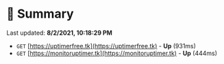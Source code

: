 # 📖 Summary
Last updated: **8/2/2021, 10:18:29 PM**

- `GET` [https://uptimerfree.tk](https://uptimerfree.tk) - **Up** (931ms)
- `GET` [https://monitoruptimer.tk](https://monitoruptimer.tk) - **Up** (444ms)
